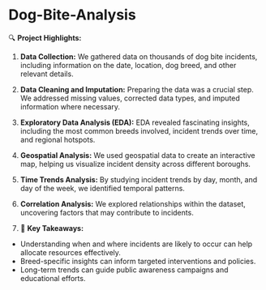 # Dog-Bite-Analysis
🔍 **Project Highlights:**

1. **Data Collection:** We gathered data on thousands of dog bite incidents, including information on the date, location, dog breed, and other relevant details.

2. **Data Cleaning and Imputation:** Preparing the data was a crucial step. We addressed missing values, corrected data types, and imputed information where necessary.

3. **Exploratory Data Analysis (EDA):** EDA revealed fascinating insights, including the most common breeds involved, incident trends over time, and regional hotspots.

4. **Geospatial Analysis:** We used geospatial data to create an interactive map, helping us visualize incident density across different boroughs.

5. **Time Trends Analysis:** By studying incident trends by day, month, and day of the week, we identified temporal patterns.

6. **Correlation Analysis:** We explored relationships within the dataset, uncovering factors that may contribute to incidents.


7. 🧐 **Key Takeaways:**

- Understanding when and where incidents are likely to occur can help allocate resources effectively.
- Breed-specific insights can inform targeted interventions and policies.
- Long-term trends can guide public awareness campaigns and educational efforts.
